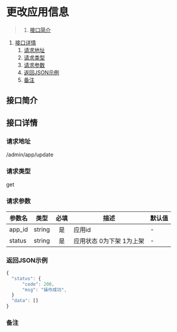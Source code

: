 # 更改应用信息

>1. [接口简介](#接口简介 "接口简介")
1. [接口详情](#接口详情 "接口详情")
	1. [请求地址](#请求地址 "请求地址")
	1. [请求类型](#请求类型 "请求类型")
	1. [请求参数](#请求参数 "请求参数")
	1. [返回JSON示例](#返回JSON示例 "返回JSON示例")
	1. [备注](#备注 "备注")



## 接口简介


## 接口详情 

### 请求地址
/admin/app/update

### 请求类型
get

### 请求参数
| 参数名 | 类型 | 必填 | 描述 | 默认值 |
| --- | :---: | :---: | --- | --- |
| app_id | string | 是 | 应用id | - |
| status | string | 是 | 应用状态 0为下架 1为上架 | - |


### 返回JSON示例
```javascript
{
  "status": {
      "code": 200,
      "msg": "操作成功",
  }
  "data": []
}
```

### 备注